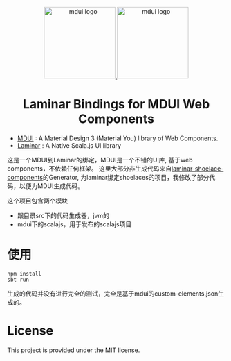<p align="center">
  <a href="https://www.mdui.org/">
    <img src="https://raw.githubusercontent.com/zdhxiong/mdui/953011ce2911e2e64b6cb242729df82664f6a78a/packages/jetbrains-plugin/src/main/resources/META-INF/pluginIcon.svg" alt="mdui logo" width="165" height="165"/>
  </a>
  <a href="https://laminar.dev/">
    <img src="https://laminar.dev/img/brand/laminar-logo-100px-rounded.png" alt="mdui logo" width="165" height="165"/>
  </a>
</p>

<h1 align="center">Laminar Bindings for MDUI Web Components</h1>

- [MDUI](https://www.mdui.org/en/docs/2/) :  A Material Design 3 (Material You) library of Web Components.
- [Laminar](https://laminar.dev/) :  A Native Scala.js UI library


这是一个MDUI到Laminar的绑定，MDUI是一个不错的UI库, 基于web components，不依赖任何框架。
这里大部分非生成代码来自[laminar-shoelace-components](https://github.com/raquo/laminar-shoelace-components)的Generator,
为laminar绑定shoelaces的项目，我修改了部分代码，以便为MDUI生成代码。

这个项目包含两个模块

- 跟目录src下的代码生成器，jvm的
- mdui下的scalajs，用于发布的scalajs项目

# 使用

```shell
npm install
sbt run
```


生成的代码并没有进行完全的测试，完全是基于mdui的custom-elements.json生成的。


# License

This project is provided under the MIT license.